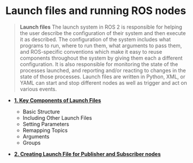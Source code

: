 # Launch files and running ROS nodes

> **Launch files**
The launch system in ROS 2 is responsible for helping the user describe the configuration of their system and then execute it as described. The configuration of the system includes what programs to run, where to run them, what arguments to pass them, and ROS-specific conventions which make it easy to reuse components throughout the system by giving them each a different configuration. It is also responsible for monitoring the state of the processes launched, and reporting and/or reacting to changes in the state of those processes. 
Launch files are written in Python, XML, or YAML can start and stop different nodes as well as trigger and act on various events.

 - **[1. Key Components of Launch Files](2_launch_files.md)**
    - Basic Structure
    - Including Other Launch Files
    - Setting Parameters
    - Remapping Topics
    - Arguments
    - Groups

 - **[2. Creating Launch File for Publisher and Subscriber nodes](2_1_launchfile_pubsub.md)**
